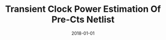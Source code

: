---
title: "Transient Clock Power Estimation Of Pre-Cts Netlist"
date: 2018-01-01
venue: "IEEE International Symposium on Circuits and Systems, ISCAS 2018, 27-30 May 2018, Florence, Italy"
paperurl: https://doi.org/10.1109/ISCAS.2018.8351430
authors: "Yonghwi Kwon, Jinwook Jung, Inhak Han and Youngsoo Shin"
awards: ""
---